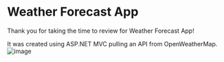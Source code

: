 # **Weather Forecast App**
Thank you for taking the time to review for Weather Forecast App!

It was created using ASP.NET MVC pulling an API from OpenWeatherMap.
![image](https://github.com/jburgoyne1991/WeatherForecast/assets/77820056/abcf638e-b1f2-461e-8f8c-874fa74ec8cb)

